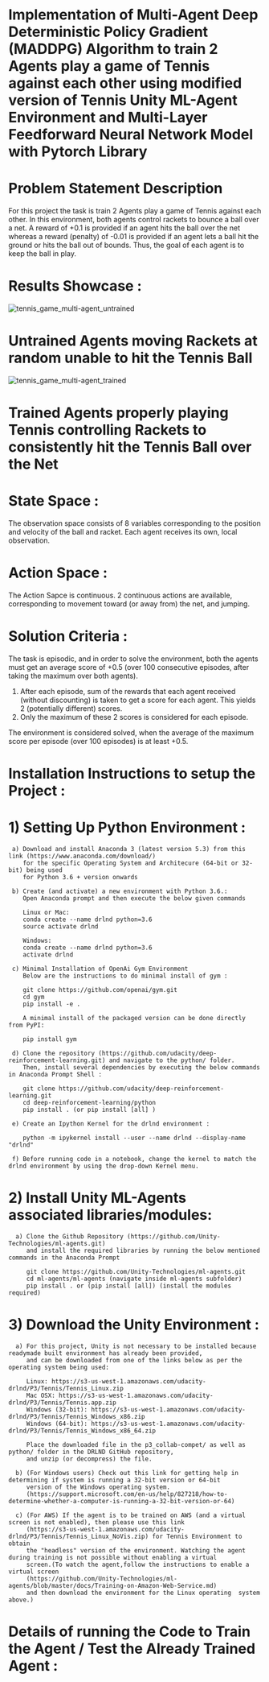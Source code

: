 # Implementation of Multi-Agent Deep Deterministic Policy Gradient (MADDPG) Algorithm to train 2 Agents play a game of Tennis against each other using modified version of Tennis Unity ML-Agent Environment and Multi-Layer Feedforward Neural Network Model with Pytorch Library

# Problem Statement Description
For this project the task is train 2 Agents play a game of Tennis against each other. In this environment, both agents control rackets to bounce a ball over a net. A reward of +0.1 is provided if an agent hits the ball over the net whereas a reward (penalty) of -0.01 is provided if an agent lets a ball hit the ground or hits the ball out of bounds. Thus, the goal of each agent is to keep the ball in play.

# Results Showcase :

![tennis_game_multi-agent_untrained](https://user-images.githubusercontent.com/25223180/50571868-5153f880-0dda-11e9-894b-5dee11e09b41.gif)

# Untrained Agents moving Rackets at random unable to hit the Tennis Ball

![tennis_game_multi-agent_trained](https://user-images.githubusercontent.com/25223180/50571890-b3146280-0dda-11e9-8f77-3ffcea5df3f2.gif)

# Trained Agents properly playing Tennis controlling Rackets to consistently hit the Tennis Ball over the Net

# State Space :
The observation space consists of 8 variables corresponding to the position and velocity of the ball and racket. Each agent receives its own, local observation.

# Action Space :
The Action Sapce is continuous. 2 continuous actions are available, corresponding to movement toward (or away from) the net, and jumping.

# Solution Criteria :
The task is episodic, and in order to solve the environment, both the agents must get an average score of +0.5 (over 100 consecutive episodes, after taking the maximum over both agents). 
1) After each episode, sum of the rewards that each agent received (without discounting) is taken to get a score for each agent. This yields 2 (potentially different) scores. 
2) Only the maximum of these 2 scores is considered for each episode.

The environment is considered solved, when the average of the maximum score per episode (over 100 episodes) is at least +0.5.

# Installation Instructions to setup the Project :
# 1) Setting Up Python Environment :
     a) Download and install Anaconda 3 (latest version 5.3) from this link (https://www.anaconda.com/download/)
        for the specific Operating System and Architecure (64-bit or 32-bit) being used
        for Python 3.6 + version onwards
        
     b) Create (and activate) a new environment with Python 3.6.:
        Open Anaconda prompt and then execute the below given commands
     
        Linux or Mac:
        conda create --name drlnd python=3.6
        source activate drlnd
        
        Windows:
        conda create --name drlnd python=3.6 
        activate drlnd
        
     c) Minimal Installation of OpenAi Gym Environment
        Below are the instructions to do minimal install of gym :

        git clone https://github.com/openai/gym.git
        cd gym
        pip install -e .
         
        A minimal install of the packaged version can be done directly from PyPI:

        pip install gym
         
     d) Clone the repository (https://github.com/udacity/deep-reinforcement-learning.git) and navigate to the python/ folder.
        Then, install several dependencies by executing the below commands in Anaconda Prompt Shell :
          
        git clone https://github.com/udacity/deep-reinforcement-learning.git
        cd deep-reinforcement-learning/python
        pip install . (or pip install [all] )
          
     e) Create an Ipython Kernel for the drlnd environment :
          
        python -m ipykernel install --user --name drlnd --display-name "drlnd"
          
     f) Before running code in a notebook, change the kernel to match the drlnd environment by using the drop-down Kernel menu.

#  2) Install Unity ML-Agents associated libraries/modules:
      a) Clone the Github Repository (https://github.com/Unity-Technologies/ml-agents.git)
         and install the required libraries by running the below mentioned commands in the Anaconda Prompt
         
         git clone https://github.com/Unity-Technologies/ml-agents.git
         cd ml-agents/ml-agents (navigate inside ml-agents subfolder)
         pip install . or (pip install [all]) (install the modules required)
         
#  3) Download the Unity Environment :
      a) For this project, Unity is not necessary to be installed because readymade built environment has already been provided,
         and can be downloaded from one of the links below as per the operating system being used:
         
         Linux: https://s3-us-west-1.amazonaws.com/udacity-drlnd/P3/Tennis/Tennis_Linux.zip
         Mac OSX: https://s3-us-west-1.amazonaws.com/udacity-drlnd/P3/Tennis/Tennis.app.zip
         Windows (32-bit): https://s3-us-west-1.amazonaws.com/udacity-drlnd/P3/Tennis/Tennis_Windows_x86.zip
         Windows (64-bit): https://s3-us-west-1.amazonaws.com/udacity-drlnd/P3/Tennis/Tennis_Windows_x86_64.zip
            
         Place the downloaded file in the p3_collab-compet/ as well as python/ folder in the DRLND GitHub repository, 
         and unzip (or decompress) the file.

      b) (For Windows users) Check out this link for getting help in determining if system is running a 32-bit version or 64-bit
         version of the Windows operating system.
         (https://support.microsoft.com/en-us/help/827218/how-to-determine-whether-a-computer-is-running-a-32-bit-version-or-64)
         
      c) (For AWS) If the agent is to be trained on AWS (and a virtual screen is not enabled), then please use this link 
         (https://s3-us-west-1.amazonaws.com/udacity-drlnd/P3/Tennis/Tennis_Linux_NoVis.zip) for Tennis Environment to obtain 
         the "headless" version of the environment. Watching the agent during training is not possible without enabling a virtual 
         screen.(To watch the agent,follow the instructions to enable a virtual screen 
         (https://github.com/Unity-Technologies/ml-agents/blob/master/docs/Training-on-Amazon-Web-Service.md)
         and then download the environment for the Linux operating  system above.)         

# Details of running the Code to Train the Agent / Test the Already Trained Agent :

